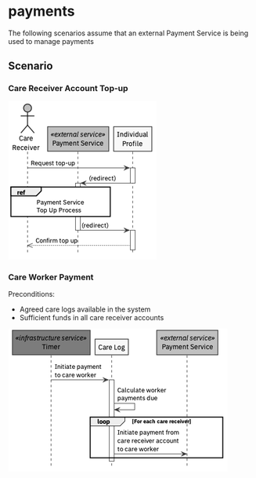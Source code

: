 # payments

The following scenarios assume that an external Payment Service is being used to manage payments

## Scenario

### Care Receiver Account Top-up

![](../../.gitbook/assets/account-top-up.png)

### Care Worker Payment

Preconditions:

* Agreed care logs available in the system
* Sufficient funds in all care receiver accounts

![](../../.gitbook/assets/care-worker-payment.png)



